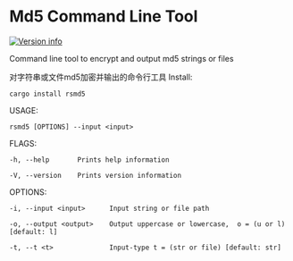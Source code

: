 # Md5 Command Line Tool

[![Version info](https://img.shields.io/crates/v/rsmd5.svg)](https://crates.io/crates/rsmd5)

Command line tool to encrypt and output md5 strings or files

对字符串或文件md5加密并输出的命令行工具
Install:

    cargo install rsmd5

USAGE:

    rsmd5 [OPTIONS] --input <input>

FLAGS:

    -h, --help       Prints help information

    -V, --version    Prints version information


OPTIONS:

    -i, --input <input>      Input string or file path

    -o, --output <output>    Output uppercase or lowercase,  o = (u or l) [default: l]

    -t, --t <t>              Input-type t = (str or file) [default: str]
